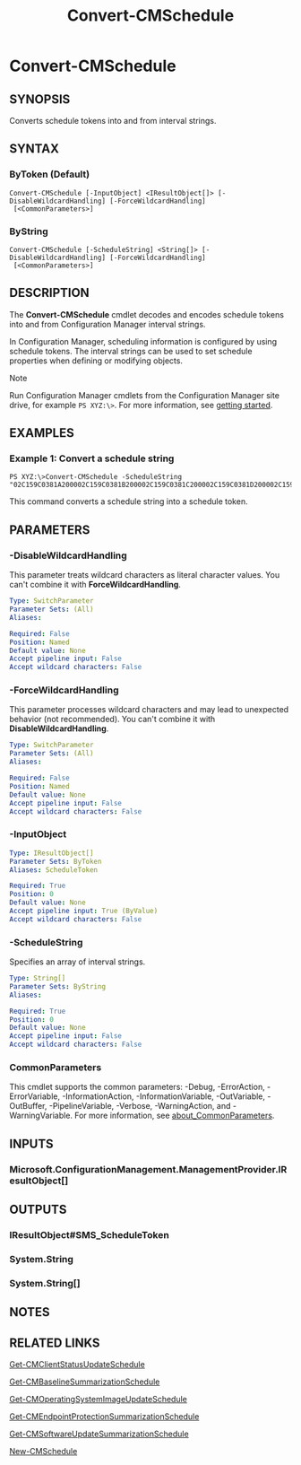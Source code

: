 ﻿---
description: Converts schedule tokens into and from interval strings.
external help file: AdminUI.PS.dll-Help.xml
Module Name: ConfigurationManager
ms.date: 04/29/2019
schema: 2.0.0
title: Convert-CMSchedule
---

# Convert-CMSchedule

## SYNOPSIS
Converts schedule tokens into and from interval strings.

## SYNTAX

### ByToken (Default)
```
Convert-CMSchedule [-InputObject] <IResultObject[]> [-DisableWildcardHandling] [-ForceWildcardHandling]
 [<CommonParameters>]
```

### ByString
```
Convert-CMSchedule [-ScheduleString] <String[]> [-DisableWildcardHandling] [-ForceWildcardHandling]
 [<CommonParameters>]
```

## DESCRIPTION
The **Convert-CMSchedule** cmdlet decodes and encodes schedule tokens into and from Configuration Manager interval strings.

In Configuration Manager, scheduling information is configured by using schedule tokens. The interval strings can be used to set schedule properties when defining or modifying objects.

> [!NOTE]
> Run Configuration Manager cmdlets from the Configuration Manager site drive, for example `PS XYZ:\>`. For more information, see [getting started](/powershell/sccm/overview).

## EXAMPLES

### Example 1: Convert a schedule string
```
PS XYZ:\>Convert-CMSchedule -ScheduleString "02C159C0381A200002C159C0381B200002C159C0381C200002C159C0381D200002C159C0381E2000"
```

This command converts a schedule string into a schedule token.

## PARAMETERS

### -DisableWildcardHandling

This parameter treats wildcard characters as literal character values. You can't combine it with **ForceWildcardHandling**.

```yaml
Type: SwitchParameter
Parameter Sets: (All)
Aliases:

Required: False
Position: Named
Default value: None
Accept pipeline input: False
Accept wildcard characters: False
```

### -ForceWildcardHandling

This parameter processes wildcard characters and may lead to unexpected behavior (not recommended). You can't combine it with **DisableWildcardHandling**.

```yaml
Type: SwitchParameter
Parameter Sets: (All)
Aliases:

Required: False
Position: Named
Default value: None
Accept pipeline input: False
Accept wildcard characters: False
```

### -InputObject
```yaml
Type: IResultObject[]
Parameter Sets: ByToken
Aliases: ScheduleToken

Required: True
Position: 0
Default value: None
Accept pipeline input: True (ByValue)
Accept wildcard characters: False
```

### -ScheduleString
Specifies an array of interval strings.

```yaml
Type: String[]
Parameter Sets: ByString
Aliases:

Required: True
Position: 0
Default value: None
Accept pipeline input: False
Accept wildcard characters: False
```

### CommonParameters
This cmdlet supports the common parameters: -Debug, -ErrorAction, -ErrorVariable, -InformationAction, -InformationVariable, -OutVariable, -OutBuffer, -PipelineVariable, -Verbose, -WarningAction, and -WarningVariable. For more information, see [about_CommonParameters](http://go.microsoft.com/fwlink/?LinkID=113216).

## INPUTS

### Microsoft.ConfigurationManagement.ManagementProvider.IResultObject[]
## OUTPUTS

### IResultObject#SMS_ScheduleToken
### System.String
### System.String[]
## NOTES

## RELATED LINKS

[Get-CMClientStatusUpdateSchedule](Get-CMClientStatusUpdateSchedule.md)

[Get-CMBaselineSummarizationSchedule](Get-CMBaselineSummarizationSchedule.md)

[Get-CMOperatingSystemImageUpdateSchedule](Get-CMOperatingSystemImageUpdateSchedule.md)

[Get-CMEndpointProtectionSummarizationSchedule](Get-CMEndpointProtectionSummarizationSchedule.md)

[Get-CMSoftwareUpdateSummarizationSchedule](Get-CMSoftwareUpdateSummarizationSchedule.md)

[New-CMSchedule](New-CMSchedule.md)


